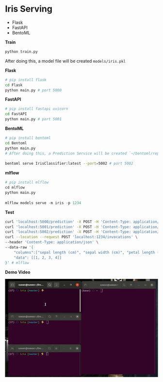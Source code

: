 # Iris  Serving

- Flask
- FastAPI
- BentoML



**Train**

```bash
python train.py
```

After doing this, a model file will be created `models/iris.pkl`



**Flask**

```bash
# pip install flask
cd Flask
python main.py # port 5000
```



**FastAPI**

```bash
# pip install fastapi uvicorn
cd FastAPI
python main.py # port 5001
```



**BentoML**

```bash
# pip install bentoml
cd Bentoml
python main.py
# After doing this, a Prediction Service will be created `~/bentoml/repository/IrisClassifier/`

bentoml serve IrisClassifier:latest --port=5002 # port 5002
```



**mlflow**

```python
# pip install mlflow
cd mlflow
python main.py

mlflow models serve -m iris -p 1234
```





**Test**

```bash
curl 'localhost:5000/prediction' -X POST -H 'Content-Type: application/json' -d '{"sepal_l": 5, "sepal_w": 2, "petal_l": 3, "petal_w": 4}' # Flask
curl 'localhost:5001/prediction' -X POST -H 'Content-Type: application/json' -d '{"sepal_l": 5, "sepal_w": 2, "petal_l": 3, "petal_w": 4}' # fastAPI
curl 'localhost:5002/prediction' -X POST -H 'Content-Type: application/json' -d '{"sepal_l": 5, "sepal_w": 2, "petal_l": 3, "petal_w": 4}' # BentoML
curl --location --request POST 'localhost:1234/invocations' \
--header 'Content-Type: application/json' \
--data-raw '{
    "columns":["sepal length (cm)", "sepal width (cm)", "petal length (cm)",  "petal width (cm)"],
    "data": [[1, 2, 3, 4]]
}' # mlflow
```





**Demo Video**

![demo](./asset/demo.gif)